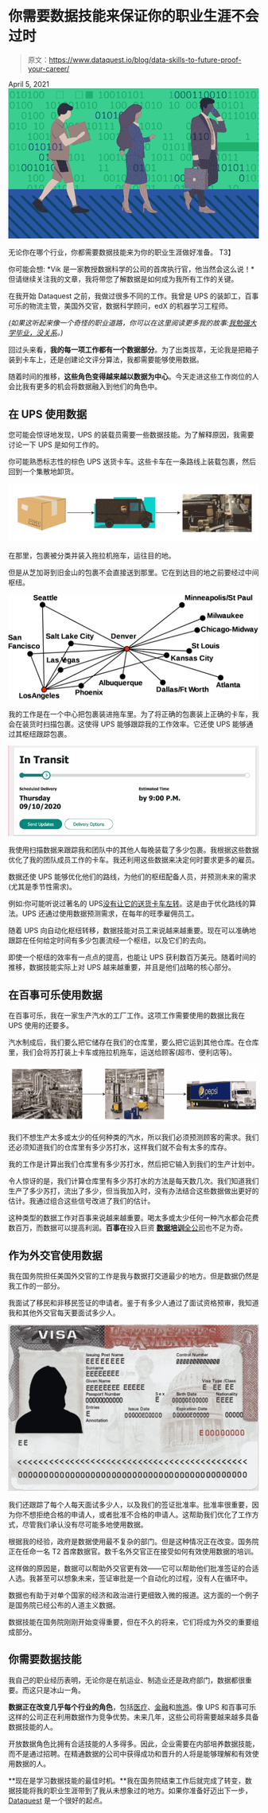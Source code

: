 # 你需要数据技能来保证你的职业生涯不会过时

> 原文：<https://www.dataquest.io/blog/data-skills-to-future-proof-your-career/>

April 5, 2021![data skills can help with a wide variety of careers](img/a6e056ece34111e800262ab5bf82733b.png)

无论你在哪个行业，你都需要数据技能来为你的职业生涯做好准备。
T3】

你可能会想: *Vik 是一家教授数据科学的公司的首席执行官，他当然会这么说！*但请继续关注我的文章，我将带您了解数据是如何成为我所有工作的关键。

在我开始 Dataquest 之前，我做过很多不同的工作。我曾是 UPS 的装卸工，百事可乐的物流主管，美国外交官，数据科学顾问，edX 的机器学习工程师。

*(如果这听起来像一个奇怪的职业道路，你可以在这里阅读更多我的故事:[我勉强大学毕业，没关系](https://www.dataquest.io/blog/i-barely-graduated-college/)。)*

回过头来看，**我的每一项工作都有一个数据部分**。为了出类拔萃，无论我是把箱子装到卡车上，还是创建论文评分算法，我都需要能够使用数据。

随着时间的推移，**这些角色变得越来越以数据为中心**。今天走进这些工作岗位的人会比我有更多的机会将数据融入到他们的角色中。

## 在 UPS 使用数据

您可能会惊讶地发现，UPS 的装载员需要一些数据技能。为了解释原因，我需要讨论一下 UPS 是如何工作的。

你可能熟悉标志性的棕色 UPS 送货卡车。这些卡车在一条路线上装载包裹，然后回到一个集散地卸货。

![](img/5c50c3ac98b9f7958e22bb041e7bc09e.png "ups")

在那里，包裹被分类并装入拖拉机拖车，运往目的地。

但是从芝加哥到旧金山的包裹不会直接送到那里。它在到达目的地之前要经过中间枢纽。

![](img/637556767086dc8b62f29f2656391998.png "ups2")

我的工作是在一个中心把包裹装进拖车里。为了将正确的包裹装上正确的卡车，我会在装货时扫描包裹。这使得 UPS 能够跟踪我的工作效率。它还使 UPS 能够通过其枢纽跟踪包裹。

![](img/77452b5984bc9bf3d71b97da46b108ae.png "ups3")

我使用扫描数据来跟踪我和团队中的其他人每晚装载了多少包裹。我根据这些数据优化了我的团队成员工作的卡车。我还利用这些数据来决定何时要求更多的雇员。

数据还使 UPS 能够优化他们的路线，为他们的枢纽配备人员，并预测未来的需求(尤其是季节性需求)。

例如:你可能听说过著名的 UPS[没有让它的送货卡车左转](https://www.ups.com/us/en/services/knowledge-center/article.page?kid=aa3710c2)。这是由于优化路线的算法。UPS 还通过使用数据预测需求，在每年的旺季雇佣员工。

随着 UPS 向自动化枢纽转移，数据技能对员工来说越来越重要。现在可以准确地跟踪在任何给定时间有多少包裹流经一个枢纽，以及它们的去向。

即使一个枢纽的效率有一点点的提高，也能让 UPS 获利数百万美元。随着时间的推移，数据技能实际上对 UPS 越来越重要，并且是他们战略的核心部分。

## 在百事可乐使用数据

在百事可乐，我在一家生产汽水的工厂工作。这项工作需要使用的数据比我在 UPS 使用的还要多。

汽水制成后，我们要么把它储存在我们的仓库里，要么把它运到其他仓库。在仓库里，我们会将苏打装上卡车或拖拉机拖车，运送给顾客(超市、便利店等)。

![](img/93353105ce0da0dd5127a83e51a204f5.png "pepsi")

我们不想生产太多或太少的任何种类的汽水，所以我们必须预测顾客的需求。我们还必须知道我们的仓库里有多少苏打水，这样我们就不会有太多的库存。

我的工作是计算出我们仓库里有多少苏打水，然后把它输入到我们的生产计划中。

令人惊讶的是，我们计算仓库里有多少苏打水的方法是每天数几次。我们知道我们生产了多少苏打，流出了多少，但当我加入时，没有办法结合这些数据做出更好的估计。我通过组合这些信号改进了我们的估计。

这种类型的数据工作对百事来说越来越重要。喝太多或太少任何一种汽水都会花费数百万，而数据可以提高利润。**百事在**投入巨资 [**数据培训**全公司](https://www.pepsico.com/news/story/3-ways-to-build-the-workforce-of-tomorrow)也不足为奇。

## 作为外交官使用数据

我在国务院担任美国外交官的工作是我与数据打交道最少的地方。但是数据仍然是我工作的一部分。

我面试了移民和非移民签证的申请者。鉴于有多少人通过了面试资格预审，我知道我和其他外交官每天要面试多少人。

![](img/952f0dee312cb9bdfff2b55869fa3c21.png "us visa")

我们还跟踪了每个人每天面试多少人，以及我们的签证批准率。批准率很重要，因为你不想拒绝合格的申请人，或者批准不合格的申请人。这帮助我们优化了工作方式，尽管我们承认没有尽可能多地使用数据。

根据我的经验，政府是数据使用最不复杂的部门。但是这种情况正在改变。国务院正在任命一名 T2 首席数据官。数千名外交官正在接受如何有效使用数据的培训。

这样做的原因是，数据可以帮助外交官更有效——它可以帮助他们批准签证的合适人选。我甚至可以想象未来，签证审批是一个自动化的过程，没有人在循环中。

数据也有助于对单个国家的经济和政治进行更细致入微的报道。这方面的一个例子是国务院已经公布的人道主义数据。

数据技能在国务院刚刚开始变得重要，但在不久的将来，它们将成为外交的重要组成部分。

## 你需要数据技能

我自己的职业经历表明，无论你是在航运业、制造业还是政府部门，数据都很重要。而这只是冰山一角。

**数据正在改变几乎每个行业的角色**，包括[医疗](https://www.mmm-online.com/home/channel/merck-diversifies-its-big-data-agenda/)、[金融](https://digital.hbs.edu/platform-rctom/submission/developing-machine-learning-and-proprietary-data-sets-at-goldman-sachs/)和[旅游](https://www.traveldatadaily.com/talking-data-hilton-vp-crm/)。像 UPS 和百事可乐这样的公司正在利用数据作为竞争优势。未来几年，这些公司将需要越来越多具备数据技能的人。

开放数据角色比拥有合适技能的人多得多。因此，企业需要在内部培养数据技能，而不是通过招聘。在精通数据的公司中获得成功和晋升的人将是能够理解和有效使用数据的人。

**现在是学习数据技能的最佳时机。**我在国务院结束工作后就完成了转变，数据技能将我的职业生涯带到了我从未想象过的地方。如果你准备好迈出下一步， [Dataquest](https://www.dataquest.io) 是一个很好的起点。
